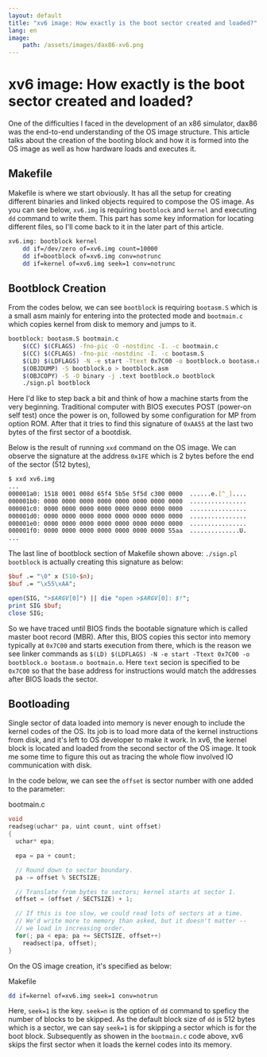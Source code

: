 ```yaml
---
layout: default
title: "xv6 image: How exactly is the boot sector created and loaded?" 
lang: en
image:
    path: /assets/images/dax86-xv6.png
---
```


# xv6 image: How exactly is the boot sector created and loaded?

One of the difficulties I faced in the development of an x86 simulator, dax86 was the end-to-end understanding of the OS image structure. This article talks about the creation of the booting block and how it is formed into the OS image as well as how hardware loads and executes it.

## Makefile

Makefile is where we start obviously. It has all the setup for creating different binaries and linked objects required to compose the OS image. As you can see below, `xv6.img` is requiring `bootblock` and `kernel` and executing `dd` command to write them. This part has some key information for locating different files, so I'll come back to it in the later part of this article.

```sh
xv6.img: bootblock kernel
	dd if=/dev/zero of=xv6.img count=10000
	dd if=bootblock of=xv6.img conv=notrunc
	dd if=kernel of=xv6.img seek=1 conv=notrunc
```

## Bootblock Creation

From the codes below, we can see `bootblock` is requiring `bootasm.S` which is a small asm mainly for entering into the protected mode and `bootmain.c` which copies kernel from disk to memory and jumps to it.

```sh
bootblock: bootasm.S bootmain.c
	$(CC) $(CFLAGS) -fno-pic -O -nostdinc -I. -c bootmain.c
	$(CC) $(CFLAGS) -fno-pic -nostdinc -I. -c bootasm.S
	$(LD) $(LDFLAGS) -N -e start -Ttext 0x7C00 -o bootblock.o bootasm.o bootmain.o
	$(OBJDUMP) -S bootblock.o > bootblock.asm
	$(OBJCOPY) -S -O binary -j .text bootblock.o bootblock
	./sign.pl bootblock
```

Here I'd like to step back a bit and think of how a machine starts from the very beginning. Traditional computer with BIOS executes POST (power-on self test) once the power is on, followed by some configuration for MP from option ROM. After that it tries to find this signature of `0xAA55` at the last two bytes of the first sector of a bootdisk.

Below is the result of running `xxd` command on the OS image. We can observe the signature at the address `0x1FE` which is 2 bytes before the end of the sector (512 bytes),  

```sh
$ xxd xv6.img
...
000001a0: 1518 0001 008d 65f4 5b5e 5f5d c300 0000  ......e.[^_]....
000001b0: 0000 0000 0000 0000 0000 0000 0000 0000  ................
000001c0: 0000 0000 0000 0000 0000 0000 0000 0000  ................
000001d0: 0000 0000 0000 0000 0000 0000 0000 0000  ................
000001e0: 0000 0000 0000 0000 0000 0000 0000 0000  ................
000001f0: 0000 0000 0000 0000 0000 0000 0000 55aa  ..............U.
...
```

The last line of bootblock section of Makefile shown above: `./sign.pl bootblock` is actually creating this signature as below:

```perl
$buf .= "\0" x (510-$n);
$buf .= "\x55\xAA";

open(SIG, ">$ARGV[0]") || die "open >$ARGV[0]: $!";
print SIG $buf;
close SIG;
```

So we have traced until BIOS finds the bootable signature which is called master boot record (MBR). After this, BIOS copies this sector into memory typically at `0x7C00` and starts execution from there, which is the reason we see linker commands as `$(LD) $(LDFLAGS) -N -e start -Ttext 0x7C00 -o bootblock.o bootasm.o bootmain.o`. Here `text` secion is specified to be `0x7C00` so that the base address for instructions would match the addresses after BIOS loads the sector.

## Bootloading

Single sector of data loaded into memory is never enough to include the kernel codes of the OS. Its job is to load more data of the kernel instructions from disk, and it's left to OS developer to make it work. In xv6, the kernel block is located and loaded from the second sector of the OS image. It took me some time to figure this out as tracing the whole flow involved IO communication with disk.

In the code below, we can see the `offset` is sector number with one added to the parameter:

bootmain.c

```c
void
readseg(uchar* pa, uint count, uint offset)
{
  uchar* epa;

  epa = pa + count;

  // Round down to sector boundary.
  pa -= offset % SECTSIZE;

  // Translate from bytes to sectors; kernel starts at sector 1.
  offset = (offset / SECTSIZE) + 1;

  // If this is too slow, we could read lots of sectors at a time.
  // We'd write more to memory than asked, but it doesn't matter --
  // we load in increasing order.
  for(; pa < epa; pa += SECTSIZE, offset++)
    readsect(pa, offset);
}
```

On the OS image creation, it's specified as below:

Makefile

```sh
dd if=kernel of=xv6.img seek=1 conv=notrun
```

Here, `seek=1` is the key. `seek=n` is the option of `dd` command to speficy the number of blocks to be skipped. As the default block size of `dd` is 512 bytes which is a sector, we can say `seek=1` is for skipping a sector which is for the boot block. Subsequently as showen in the `bootmain.c` code above, xv6 skips the first sector when it loads the kernel codes into its memory.